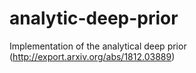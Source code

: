 # analytic-deep-prior
Implementation of the analytical deep prior (http://export.arxiv.org/abs/1812.03889)

